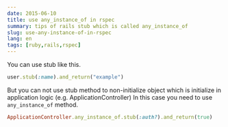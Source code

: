 ```yaml
---
date: 2015-06-10
title: use any_instance_of in rspec
summary: tips of rails stub which is called any_instance_of
slug: use-any-instance-of-in-rspec
lang: en
tags: [ruby,rails,rspec]
---
```


You can use stub like this.

```ruby
user.stub(:name).and_return("example")
```

But you can not use stub method to non-initialize object which is initialize in application logic (e.g. ApplicationController)
In this case you need to use `any_instance_of` method.

```ruby
ApplicationController.any_instance_of.stub(:auth?).and_return(true)
```
